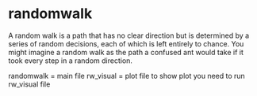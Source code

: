 # randomwalk
A random walk is a path that has no clear direction but is determined  by a series of random decisions, each of which is left entirely to chance. You  might imagine a random walk as the path a confused ant would take if it  took every step in a random direction.

randomwalk = main file
rw_visual = plot file
to show plot you need to run rw_visual file
